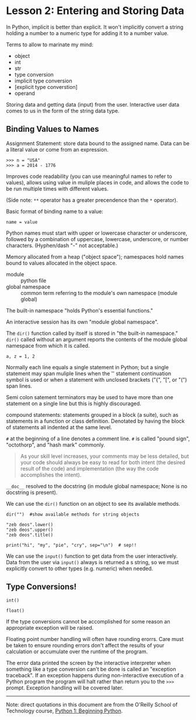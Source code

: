 # Lesson 2: Entering and Storing Data

<!--
Study Time Log:
S: 2014-04-28 10:51(UTC-7)
E: 2014-04-28 11:45(UTC-7)
S: 2014-04-30 10:38(UTC-7)
E: 2014-04-30 11:45(UTC-7)
-->

In Python, implicit is better than explicit. It won't implicitly convert
a string holding a number to a numeric type for adding it to a number
value.

Terms to allow to marinate my mind:

- object
- int
- str
- type conversion
- implicit type conversion
- [explicit type converstion]
- operand

Storing data and getting data (input) from the user. Interactive user
data comes to us in the form of the string data type.

## Binding Values to Names

Assignment Statement: store data bound to the assigned name. Data can be
a literal value or come from an expression.

    >>> n = "USA"
    >>> a = 2014 - 1776

Improves code readability (you can use meaningful names to refer to
values), allows using value in muliple places in code, and allows the
code to be run multiple times with different values.

(Side note: `**` operator has a greater precendence than the `*`
  operator).

Basic format of binding name to a value:

    name = value

Python names must start with upper or lowercase character or underscore,
followed by a combination of uppercase, lowercase, underscore, or
number characters. (Hyphen/dash "-" not acceptable.)

Memory allocated from a heap ("object space"); namespaces hold names
bound to values allocated in the object space.

<dl>
  <dt>module</dt>
  <dd>python file</dd>

  <dt>global namespace</dt>
  <dd>common term referring to the module's own namespace (module
    global)</dd>
</dl>

The built-in namespace "holds Python's essential functions."

An interactive session has its own "module global namespace".

The `dir()` function called by itself is stored in "the built-in
namespace." `dir()` called without an argument reports the contents of
the module global namespace from which it is called.

    a, z = 1, 2

Normally each line equals a single statement in Python; but a single
statement may span muliple lines when the '\' statement continuation
symbol is used or when a statement with unclosed brackets ("{", "[", or
"(") span lines.

Semi colon satement terminators may be used to have more than one
statement on a single line but this is highly discouraged.

compound statements: statements grouped in a block (a suite), such as
statements in a function or class definition. Denotated by having the
block of statements all indented at the same level.

`#` at the beginning of a line denotes a comment line. `#` is called
"pound sign", "octothorp", and "hash mark" commonly.

> As your skill level increases, your comments may be less detailed, but
> your code should always be easy to read for both intent (the desired
> result of the code) and implementation (the way the code accomplishes
> the intent).

`__doc__` resolved to the docstring (in module global namespace; None is
no docstring is present).

<!--
[Left off just before "Using String Methods: Case Convention"]
-->

We can use the `dir()` function on an object to see its available
methods.

    dir("")  #show available methods for string objects

    "zeb deos".lower()
    "zeb deos".upper()
    "zeb deos".title()

    print("hi", "my", "pie", "cry", sep="\n")  # sep!!

We can use the `input()` function to get data from the user interactively.
Data from the user via `input()` always is returned a s string, so we must
explicitly convert to other types (e.g. numeric) when needed.

## Type Conversions!

`int()`

`float()`

If the type conversions cannot be accomplished for some reason an
appropriate exception will be raised.

Floating point number handling will often have rounding erorrs. Care
must be taken to ensure rounding errors don't affect the results of your
calculation or accumulate over the runtime of the program.

The error data printed the screen by the interactive interpreter when
something like a type conversion can't be done is called an "exception
traceback". If an exception happens during non-interactive execution of
a Python program the program will halt rather than return you to the
`>>>` prompt. Exception handling will be covered later.

---

Note: direct quotations in this document are from the O'Reilly School of
Technology course,
[Python 1: Beginning Python](http://www.oreillyschool.com/individual-courses/python1/).
